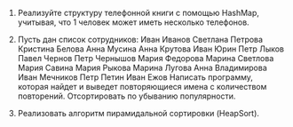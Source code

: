 1. Реализуйте структуру телефонной книги с помощью HashMap, учитывая, что 1 человек может иметь несколько телефонов.

2. Пусть дан список сотрудников:
Иван Иванов
Светлана Петрова
Кристина Белова
Анна Мусина
Анна Крутова
Иван Юрин
Петр Лыков
Павел Чернов
Петр Чернышов
Мария Федорова
Марина Светлова
Мария Савина
Мария Рыкова
Марина Лугова
Анна Владимирова
Иван Мечников
Петр Петин
Иван Ежов
Написать программу, которая найдет и выведет повторяющиеся имена с количеством повторений. Отсортировать по убыванию популярности.

3. Реализовать алгоритм пирамидальной сортировки (HeapSort).
